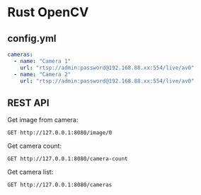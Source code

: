 # Rust OpenCV

## config.yml
```yaml
cameras:
  - name: "Camera 1"
    url: "rtsp://admin:password@192.168.88.xx:554/live/av0"
  - name: "Camera 2"
    url: "rtsp://admin:password@192.168.88.xx:554/live/av0"
```

## REST API
Get image from camera:
```
GET http://127.0.0.1:8080/image/0
```

Get camera count:
```
GET http://127.0.0.1:8080/camera-count
```

Get camera list:
```
GET http://127.0.0.1:8080/cameras
```
